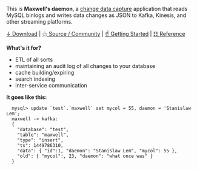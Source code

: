 This is __Maxwell's daemon__, a [change data capture](https://www.confluent.io/blog/how-change-data-capture-works-patterns-solutions-implementation/) application 
that reads MySQL binlogs and writes data changes as JSON to Kafka, Kinesis, and other streaming platforms.



[↓ Download](https://github.com/zendesk/maxwell/releases/download/v1.41.0/maxwell-1.41.0.tar.gz) \|
[⚝ Source / Community](https://github.com/zendesk/maxwell) \|
[☝ Getting Started](/quickstart) \|
[☷ Reference](/config)

__What's it for?__

- ETL of all sorts
- maintaining an audit log of all changes to your database
- cache building/expiring
- search indexing 
- inter-service communication


__It goes like this:__

```
  mysql> update `test`.`maxwell` set mycol = 55, daemon = 'Stanislaw Lem';
  maxwell -> kafka: 
  {
    "database": "test",
    "table": "maxwell",
    "type": "insert",
    "ts": 1449786310,
    "data": { "id":1, "daemon": "Stanislaw Lem", "mycol": 55 },
    "old": { "mycol":, 23, "daemon": "what once was" }
  }
```

